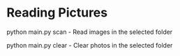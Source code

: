 <h1>Reading Pictures</h1>

<p>python main.py scan - Read images in the selected folder</p>
<p>python main.py clear - Clear photos in the selected folder</p>
